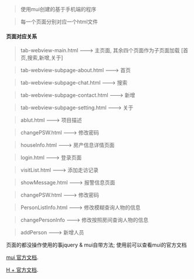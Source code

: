 

>使用mui创建的基于手机端的程序

> 每一个页面分别对应一个html文件

#### 页面对应关系

> tab-webview-main.html ---> 主页面, 其余四个页面作为子页面加载 [首页,搜索,新增,关于]

> tab-webview-subpage-about.html    ---> 首页

> tab-webview-subpage-chat.html     ---> 搜索

> tab-webview-subpage-contact.html  ---> 新增

> tab-webview-subpage-setting.html  ---> 关于

> ablut.html  ---> 项目描述

> changePSW.html  ---> 修改密码

> houseInfo.html  ---> 房产信息详情页面

> login.html  ---> 登录页面
 
> visitList.html  --->  添加走访记录
 
>showMessage.html   ---> 报警信息页面

> changePSW.html  ---> 修改密码 
 
> PersonListInfo.html  ---> 修改模糊查询人物的信息

> changePersonInfo  ---> 修改按照房间查询人物的信息 
 
> addPerson  ---> 新增人员
 
 页面的都没操作使用的事jquery & mui自带方法;
 使用前可以查看mui的官方文档

[mui 官方文档](http://dev.dcloud.net.cn/mui/ui/). 

[H + 官方文档](http://ask.dcloud.net.cn/docs/). 